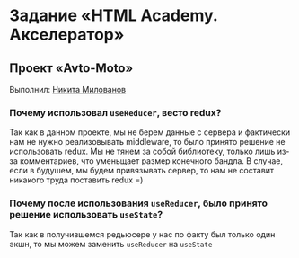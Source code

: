 # Задание «HTML Academy. Акселератор»
## Проект «Avto-Moto»

Выполнил: [Никита Милованов](https://htmlacademy.ru/profile/id1478835)

### Почему использовал `useReducer`, весто redux?
Так как в данном проекте, мы не берем данные с сервера и фактически нам не нужно реализовывать middleware, то было принято решение не использовать redux. Мы не тянем за собой библиотеку, только лишь из-за комментариев, что уменьщает размер конечного бандла. В случае, если в будушем, мы будем привязывать сервер, то нам не составит никакого труда поставить redux =)

### Почему после использования `useReducer`, было принято решение использовать `useState`?
Так как в получившемся редьюсере у нас по факту был только один экшн, то мы можем заменить `useReducer` на `useState`
